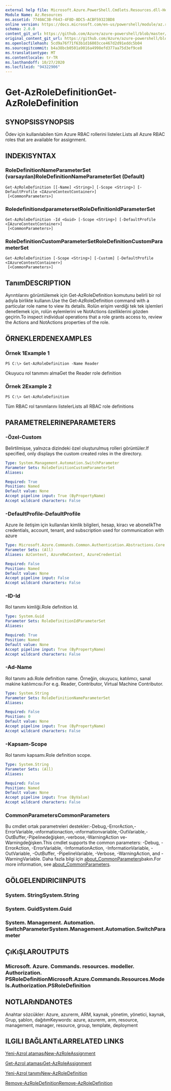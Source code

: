 ```yaml
---
external help file: Microsoft.Azure.PowerShell.Cmdlets.Resources.dll-Help.xml
Module Name: Az.Resources
ms.assetid: 7740AC3B-F643-4F8D-8DC5-ACBF59323BD8
online version: https://docs.microsoft.com/en-us/powershell/module/az.resources/get-azroledefinition
schema: 2.0.0
content_git_url: https://github.com/Azure/azure-powershell/blob/master/src/Resources/Resources/help/Get-AzRoleDefinition.md
original_content_git_url: https://github.com/Azure/azure-powershell/blob/master/src/Resources/Resources/help/Get-AzRoleDefinition.md
ms.openlocfilehash: 5cd9a76f71f63b1d16003cce467d2d91eddc5b04
ms.sourcegitcommit: b4a38bcb0501a9016a4998efd377aa75d3ef9ce8
ms.translationtype: MT
ms.contentlocale: tr-TR
ms.lasthandoff: 10/27/2020
ms.locfileid: "94322906"
---
```

# <span data-ttu-id="34a3e-101">Get-AzRoleDefinition</span><span class="sxs-lookup"><span data-stu-id="34a3e-101">Get-AzRoleDefinition</span></span>

## <span data-ttu-id="34a3e-102">SYNOPSIS</span><span class="sxs-lookup"><span data-stu-id="34a3e-102">SYNOPSIS</span></span>
<span data-ttu-id="34a3e-103">Ödev için kullanılabilen tüm Azure RBAC rollerini listeler.</span><span class="sxs-lookup"><span data-stu-id="34a3e-103">Lists all Azure RBAC roles that are available for assignment.</span></span>

## <span data-ttu-id="34a3e-104">INDEKI</span><span class="sxs-lookup"><span data-stu-id="34a3e-104">SYNTAX</span></span>

### <span data-ttu-id="34a3e-105">RoleDefinitionNameParameterSet (varsayılan)</span><span class="sxs-lookup"><span data-stu-id="34a3e-105">RoleDefinitionNameParameterSet (Default)</span></span>
```
Get-AzRoleDefinition [[-Name] <String>] [-Scope <String>] [-DefaultProfile <IAzureContextContainer>]
 [<CommonParameters>]
```

### <span data-ttu-id="34a3e-106">Roledefinitionıdparameterset</span><span class="sxs-lookup"><span data-stu-id="34a3e-106">RoleDefinitionIdParameterSet</span></span>
```
Get-AzRoleDefinition -Id <Guid> [-Scope <String>] [-DefaultProfile <IAzureContextContainer>]
 [<CommonParameters>]
```

### <span data-ttu-id="34a3e-107">RoleDefinitionCustomParameterSet</span><span class="sxs-lookup"><span data-stu-id="34a3e-107">RoleDefinitionCustomParameterSet</span></span>
```
Get-AzRoleDefinition [-Scope <String>] [-Custom] [-DefaultProfile <IAzureContextContainer>]
 [<CommonParameters>]
```

## <span data-ttu-id="34a3e-108">Tanım</span><span class="sxs-lookup"><span data-stu-id="34a3e-108">DESCRIPTION</span></span>
<span data-ttu-id="34a3e-109">Ayrıntılarını görüntülemek için Get-AzRoleDefinition komutunu belirli bir rol adıyla birlikte kullanın.</span><span class="sxs-lookup"><span data-stu-id="34a3e-109">Use the Get-AzRoleDefinition command with a particular role name to view its details.</span></span>
<span data-ttu-id="34a3e-110">Rolün erişim verdiği tek tek işlemleri denetlemek için, rolün eylemlerini ve NotActions özelliklerini gözden geçirin.</span><span class="sxs-lookup"><span data-stu-id="34a3e-110">To inspect individual operations that a role grants access to, review the Actions and NotActions properties of the role.</span></span>

## <span data-ttu-id="34a3e-111">ÖRNEKLERDEN</span><span class="sxs-lookup"><span data-stu-id="34a3e-111">EXAMPLES</span></span>

### <span data-ttu-id="34a3e-112">Örnek 1</span><span class="sxs-lookup"><span data-stu-id="34a3e-112">Example 1</span></span>
```
PS C:\> Get-AzRoleDefinition -Name Reader
```

<span data-ttu-id="34a3e-113">Okuyucu rol tanımını alma</span><span class="sxs-lookup"><span data-stu-id="34a3e-113">Get the Reader role definition</span></span>

### <span data-ttu-id="34a3e-114">Örnek 2</span><span class="sxs-lookup"><span data-stu-id="34a3e-114">Example 2</span></span>
```
PS C:\> Get-AzRoleDefinition
```

<span data-ttu-id="34a3e-115">Tüm RBAC rol tanımlarını listeler</span><span class="sxs-lookup"><span data-stu-id="34a3e-115">Lists all RBAC role definitions</span></span>

## <span data-ttu-id="34a3e-116">PARAMETRELERINE</span><span class="sxs-lookup"><span data-stu-id="34a3e-116">PARAMETERS</span></span>

### <span data-ttu-id="34a3e-117">-Özel</span><span class="sxs-lookup"><span data-stu-id="34a3e-117">-Custom</span></span>
<span data-ttu-id="34a3e-118">Belirtilmişse, yalnızca dizindeki özel oluşturulmuş rolleri görüntüler.</span><span class="sxs-lookup"><span data-stu-id="34a3e-118">If specified, only displays the custom created roles in the directory.</span></span>

```yaml
Type: System.Management.Automation.SwitchParameter
Parameter Sets: RoleDefinitionCustomParameterSet
Aliases:

Required: True
Position: Named
Default value: None
Accept pipeline input: True (ByPropertyName)
Accept wildcard characters: False
```

### <span data-ttu-id="34a3e-119">-DefaultProfile</span><span class="sxs-lookup"><span data-stu-id="34a3e-119">-DefaultProfile</span></span>
<span data-ttu-id="34a3e-120">Azure ile iletişim için kullanılan kimlik bilgileri, hesap, kiracı ve abonelik</span><span class="sxs-lookup"><span data-stu-id="34a3e-120">The credentials, account, tenant, and subscription used for communication with azure</span></span>

```yaml
Type: Microsoft.Azure.Commands.Common.Authentication.Abstractions.Core.IAzureContextContainer
Parameter Sets: (All)
Aliases: AzContext, AzureRmContext, AzureCredential

Required: False
Position: Named
Default value: None
Accept pipeline input: False
Accept wildcard characters: False
```

### <span data-ttu-id="34a3e-121">-ID</span><span class="sxs-lookup"><span data-stu-id="34a3e-121">-Id</span></span>
<span data-ttu-id="34a3e-122">Rol tanımı kimliği.</span><span class="sxs-lookup"><span data-stu-id="34a3e-122">Role definition Id.</span></span>

```yaml
Type: System.Guid
Parameter Sets: RoleDefinitionIdParameterSet
Aliases:

Required: True
Position: Named
Default value: None
Accept pipeline input: True (ByPropertyName)
Accept wildcard characters: False
```

### <span data-ttu-id="34a3e-123">-Ad</span><span class="sxs-lookup"><span data-stu-id="34a3e-123">-Name</span></span>
<span data-ttu-id="34a3e-124">Rol tanımı adı.</span><span class="sxs-lookup"><span data-stu-id="34a3e-124">Role definition name.</span></span>
<span data-ttu-id="34a3e-125">Örneğin, okuyucu, katılımcı, sanal makine katılımcısı.</span><span class="sxs-lookup"><span data-stu-id="34a3e-125">For e.g. Reader, Contributor, Virtual Machine Contributor.</span></span>

```yaml
Type: System.String
Parameter Sets: RoleDefinitionNameParameterSet
Aliases:

Required: False
Position: 0
Default value: None
Accept pipeline input: True (ByPropertyName)
Accept wildcard characters: False
```

### <span data-ttu-id="34a3e-126">-Kapsam</span><span class="sxs-lookup"><span data-stu-id="34a3e-126">-Scope</span></span>
<span data-ttu-id="34a3e-127">Rol tanımı kapsamı.</span><span class="sxs-lookup"><span data-stu-id="34a3e-127">Role definition scope.</span></span>

```yaml
Type: System.String
Parameter Sets: (All)
Aliases:

Required: False
Position: Named
Default value: None
Accept pipeline input: True (ByValue)
Accept wildcard characters: False
```

### <span data-ttu-id="34a3e-128">CommonParameters</span><span class="sxs-lookup"><span data-stu-id="34a3e-128">CommonParameters</span></span>
<span data-ttu-id="34a3e-129">Bu cmdlet ortak parametreleri destekler:-Debug,-ErrorAction,-ErrorVariable,-ınformationaction,-ınformationvariable,-OutVariable,-OutBuffer,-Pipelinedeğişken,-verbose,-WarningAction ve-Warningdeğişken.</span><span class="sxs-lookup"><span data-stu-id="34a3e-129">This cmdlet supports the common parameters: -Debug, -ErrorAction, -ErrorVariable, -InformationAction, -InformationVariable, -OutVariable, -OutBuffer, -PipelineVariable, -Verbose, -WarningAction, and -WarningVariable.</span></span> <span data-ttu-id="34a3e-130">Daha fazla bilgi için [about_CommonParameters](http://go.microsoft.com/fwlink/?LinkID=113216)bakın.</span><span class="sxs-lookup"><span data-stu-id="34a3e-130">For more information, see [about_CommonParameters](http://go.microsoft.com/fwlink/?LinkID=113216).</span></span>

## <span data-ttu-id="34a3e-131">GÖLGELENDIRICI</span><span class="sxs-lookup"><span data-stu-id="34a3e-131">INPUTS</span></span>

### <span data-ttu-id="34a3e-132">System. String</span><span class="sxs-lookup"><span data-stu-id="34a3e-132">System.String</span></span>

### <span data-ttu-id="34a3e-133">System. Guid</span><span class="sxs-lookup"><span data-stu-id="34a3e-133">System.Guid</span></span>

### <span data-ttu-id="34a3e-134">System. Management. Automation. SwitchParameter</span><span class="sxs-lookup"><span data-stu-id="34a3e-134">System.Management.Automation.SwitchParameter</span></span>

## <span data-ttu-id="34a3e-135">ÇıKıŞLAR</span><span class="sxs-lookup"><span data-stu-id="34a3e-135">OUTPUTS</span></span>

### <span data-ttu-id="34a3e-136">Microsoft. Azure. Commands. resources. modeller. Authorization. PSRoleDefinition</span><span class="sxs-lookup"><span data-stu-id="34a3e-136">Microsoft.Azure.Commands.Resources.Models.Authorization.PSRoleDefinition</span></span>

## <span data-ttu-id="34a3e-137">NOTLARıNDA</span><span class="sxs-lookup"><span data-stu-id="34a3e-137">NOTES</span></span>
<span data-ttu-id="34a3e-138">Anahtar sözcükler: Azure, azurerm, ARM, kaynak, yönetim, yönetici, kaynak, Grup, şablon, dağıtım</span><span class="sxs-lookup"><span data-stu-id="34a3e-138">Keywords: azure, azurerm, arm, resource, management, manager, resource, group, template, deployment</span></span>

## <span data-ttu-id="34a3e-139">ILGILI BAĞLANTıLAR</span><span class="sxs-lookup"><span data-stu-id="34a3e-139">RELATED LINKS</span></span>

[<span data-ttu-id="34a3e-140">Yeni-Azrol ataması</span><span class="sxs-lookup"><span data-stu-id="34a3e-140">New-AzRoleAssignment</span></span>](./New-AzRoleAssignment.md)

[<span data-ttu-id="34a3e-141">Get-Azrol ataması</span><span class="sxs-lookup"><span data-stu-id="34a3e-141">Get-AzRoleAssignment</span></span>](./Get-AzRoleAssignment.md)

[<span data-ttu-id="34a3e-142">Yeni-Azrol tanımı</span><span class="sxs-lookup"><span data-stu-id="34a3e-142">New-AzRoleDefinition</span></span>](./New-AzRoleDefinition.md)

[<span data-ttu-id="34a3e-143">Remove-AzRoleDefinition</span><span class="sxs-lookup"><span data-stu-id="34a3e-143">Remove-AzRoleDefinition</span></span>](./Remove-AzRoleDefinition.md)

